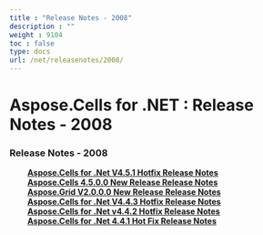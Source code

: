 ```yaml
---
title : "Release Notes - 2008" 
description : "" 
weight : 9104 
toc : false
type: docs
url: /net/releasenotes/2008/
---
```


# Aspose.Cells for .NET : Release Notes - 2008


### Release Notes - 2008

&nbsp;&nbsp;&nbsp;&nbsp;&nbsp;&nbsp;&nbsp;&nbsp;[**Aspose.Cells for .Net V4.5.1 Hotfix Release Notes**](https://docs2.aspose.com/cells/net/releasenotes/2008/aspose.cells+for+.net+v4.5.1+hotfix+release+notes)    
&nbsp;&nbsp;&nbsp;&nbsp;&nbsp;&nbsp;&nbsp;&nbsp;[**Aspose.Cells 4.5.0.0 New Release Release Notes**](https://docs2.aspose.com/cells/net/releasenotes/2008/aspose.cells+4.5.0.0+new+release+release+notes)    
&nbsp;&nbsp;&nbsp;&nbsp;&nbsp;&nbsp;&nbsp;&nbsp;[**Aspose.Grid V2.0.0.0 New Release Release Notes**](https://docs2.aspose.com/cells/net/releasenotes/2008/aspose.grid+v2.0.0.0+new+release+release+notes)    
&nbsp;&nbsp;&nbsp;&nbsp;&nbsp;&nbsp;&nbsp;&nbsp;[**Aspose.Cells for .Net V4.4.3 Hotfix Release Notes**](https://docs2.aspose.com/cells/net/releasenotes/2008/aspose.cells+for+.net+v4.4.3+hotfix+release+notes)    
&nbsp;&nbsp;&nbsp;&nbsp;&nbsp;&nbsp;&nbsp;&nbsp;[**Aspose.Cells for .Net v4.4.2 Hotfix Release Notes**](https://docs2.aspose.com/cells/net/releasenotes/2008/aspose.cells+for+.net+v4.4.2+hotfix+release+notes)    
&nbsp;&nbsp;&nbsp;&nbsp;&nbsp;&nbsp;&nbsp;&nbsp;[**Aspose.Cells for .Net 4.4.1 Hot Fix Release Notes**](https://docs2.aspose.com/cells/net/releasenotes/2008/aspose.cells+for+.net+4.4.1+hot+fix+release+notes)    


           

